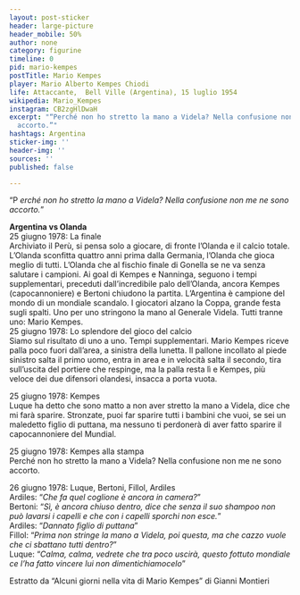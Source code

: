 ```yaml
---
layout: post-sticker
header: large-picture
header_mobile: 50%
author: none
category: figurine
timeline: 0
pid: mario-kempes
postTitle: Mario Kempes
player: Mario Alberto Kempes Chiodi
life: Attaccante,  Bell Ville (Argentina), 15 luglio 1954
wikipedia: Mario_Kempes
instagram: CB2zgHlDwaH
excerpt: "“Perché non ho stretto la mano a Videla? Nella confusione non me ne sono
  accorto.”"
hashtags: Argentina
sticker-img: ''
header-img: ''
sources: ''
published: false

---
```

“P _erché non ho stretto la mano a Videla? Nella confusione non me ne sono accorto._”

**Argentina vs Olanda**  
25 giugno 1978: La finale  
Archiviato il Perù, si pensa solo a giocare, di fronte l’Olanda e il calcio totale. L’Olanda sconfitta quattro anni prima dalla Germania, l’Olanda che gioca meglio di tutti. L’Olanda che al fischio finale di Gonella se ne va senza salutare i campioni. Ai goal di Kempes e Nanninga, seguono i tempi supplementari, preceduti dall’incredibile palo dell’Olanda, ancora Kempes (capocannoniere) e Bertoni chiudono la partita. L’Argentina è campione del mondo di un mondiale scandalo. I giocatori alzano la Coppa, grande festa sugli spalti. Uno per uno stringono la mano al Generale Videla. Tutti tranne uno: Mario Kempes.  
25 giugno 1978: Lo splendore del gioco del calcio  
Siamo sul risultato di uno a uno. Tempi supplementari. Mario Kempes riceve palla poco fuori dall’area, a sinistra della lunetta. Il pallone incollato al piede sinistro salta il primo uomo, entra in area e in velocità salta il secondo, tira sull’uscita del portiere che respinge, ma la palla resta lì e Kempes, più veloce dei due difensori olandesi, insacca a porta vuota.

  
25 giugno 1978: Kempes  
Luque ha detto che sono matto a non aver stretto la mano a Videla, dice che mi farà sparire. Stronzate, puoi far sparire tutti i bambini che vuoi, se sei un maledetto figlio di puttana, ma nessuno ti perdonerà di aver fatto sparire il capocannoniere del Mundial.

  
25 giugno 1978: Kempes alla stampa  
Perché non ho stretto la mano a Videla? Nella confusione non me ne sono accorto.

  
26 giugno 1978: Luque, Bertoni, Fillol, Ardiles  
Ardiles: “_Che fa quel coglione è ancora in camera?_”  
Bertoni: “_Sì, è ancora chiuso dentro, dice che senza il suo shampoo non può lavarsi i capelli e che con i capelli sporchi non esce._”  
Ardiles: “_Dannato figlio di puttana_”  
Fillol: “_Prima non stringe la mano a Videla, poi questa, ma che cazzo vuole che ci sbattano tutti dentro?_”  
Luque: “_Calma, calma, vedrete che tra poco uscirà, questo fottuto mondiale ce l’ha fatto vincere lui non dimentichiamocelo_”  
  
Estratto da “Alcuni giorni nella vita di Mario Kempes” di Gianni Montieri